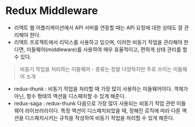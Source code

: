 # Redux Middleware

- 리액트 웹 어플리케이션에서 API 서버를 연동할 때는 API 요청에 대한 상태도 잘 관리해야 한다.
- 리액트 프로젝트에서 리덕스를 사용하고 있으며, 이러한 비동기 작업을 관리해야 한다면, 미들웨어(middleware)를 사용하여 매우 효율적이고, 편하게 상태 관리를 할 수 있다.

> 비동기 작업을 처리하는 미들웨어 - 종류는 정말 다양하지만 주로 쓰이는 미들웨어 소개

- redux-thunk : 비동기 작업을 처리할 때 가장 많이 사용하는 미들웨어이다. 객체가 아닌, 함수 형태의 액션을 디스패치할 수 있게 해준다.
- redux-saga : redux-thunk 다음으로 가장 많이 사용되는 비동기 작업 관련 미들웨어 라이브러리이다. 특정 액션이 디스패치되었을 때, 정해진 로직에 따라 다른 액션을 디스패치시키는 규칙을 작성하여 비동기 작업을 처리할 수 있게 해준다.
